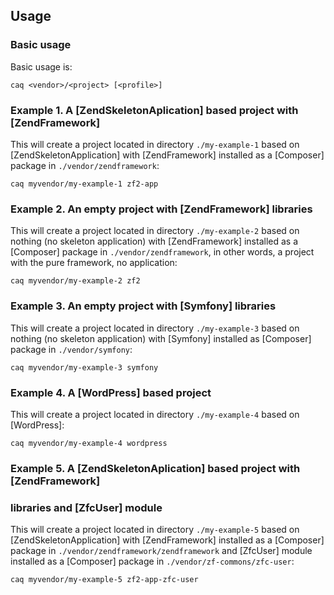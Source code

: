 Usage
--------------------------------------------------------------------------------

### Basic usage

Basic usage is:

~~~~
caq <vendor>/<project> [<profile>]
~~~~


### Example 1. A [ZendSkeletonAplication] based project with [ZendFramework] 

This will create a project located in directory `./my-example-1` based 
on [ZendSkeletonApplication] with [ZendFramework] installed as a [Composer]
package in `./vendor/zendframework`:

~~~~
caq myvendor/my-example-1 zf2-app
~~~~


### Example 2. An empty project with [ZendFramework] libraries

This will create a project located in directory `./my-example-2` based 
on nothing (no skeleton application) with [ZendFramework] installed as a
[Composer] package in `./vendor/zendframework`, in other words, a project
with the pure framework, no application:

~~~~
caq myvendor/my-example-2 zf2
~~~~


### Example 3. An empty project with [Symfony] libraries

This will create a project located in directory `./my-example-3` based 
on nothing (no skeleton application) with [Symfony] installed as [Composer] 
package in `./vendor/symfony`:

~~~~
caq myvendor/my-example-3 symfony
~~~~


### Example 4. A [WordPress] based project

This will create a project located in directory `./my-example-4` based 
on [WordPress]:

~~~~
caq myvendor/my-example-4 wordpress
~~~~


### Example 5. A [ZendSkeletonAplication] based project with [ZendFramework] 
### libraries and [ZfcUser] module  

This will create a project located in directory `./my-example-5` based 
on [ZendSkeletonApplication] with [ZendFramework] installed as a [Composer]
package in `./vendor/zendframework/zendframework` and [ZfcUser] module installed
as a [Composer] package in `./vendor/zf-commons/zfc-user`:

~~~~
caq myvendor/my-example-5 zf2-app-zfc-user
~~~~


